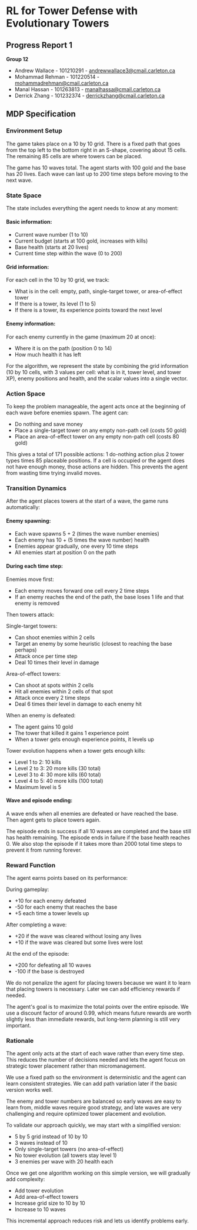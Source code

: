 # RL for Tower Defense with Evolutionary Towers
## Progress Report 1

**Group 12**

- Andrew Wallace - 101210291 - andrewwallace3@cmail.carleton.ca
- Mohammad Rehman - 101220514 - mohammadrehman@cmail.carleton.ca
- Manal Hassan - 101263813 - manalhassa@cmail.carleton.ca
- Derrick Zhang - 101232374 - derrickzhang@cmail.carleton.ca

## MDP Specification

### Environment Setup

The game takes place on a 10 by 10 grid. There is a fixed path that goes from the top left to the bottom right in an S-shape, covering about 15 cells. The remaining 85 cells are where towers can be placed.

The game has 10 waves total. The agent starts with 100 gold and the base has 20 lives. Each wave can last up to 200 time steps before moving to the next wave.

### State Space

The state includes everything the agent needs to know at any moment:

#### Basic information:

- Current wave number (1 to 10)
- Current budget (starts at 100 gold, increases with kills)
- Base health (starts at 20 lives)
- Current time step within the wave (0 to 200)

#### Grid information:

For each cell in the 10 by 10 grid, we track:

- What is in the cell: empty, path, single-target tower, or area-of-effect tower
- If there is a tower, its level (1 to 5)
- If there is a tower, its experience points toward the next level

#### Enemy information:

For each enemy currently in the game (maximum 20 at once):

- Where it is on the path (position 0 to 14)
- How much health it has left

For the algorithm, we represent the state by combining the grid information (10 by 10 cells, with 3 values per cell: what is in it, tower level, and tower XP), enemy positions and health, and the scalar values into a single vector.

### Action Space

To keep the problem manageable, the agent acts once at the beginning of each wave before enemies spawn. The agent can:

- Do nothing and save money
- Place a single-target tower on any empty non-path cell (costs 50 gold)
- Place an area-of-effect tower on any empty non-path cell (costs 80 gold)

This gives a total of 171 possible actions: 1 do-nothing action plus 2 tower types times 85 placeable positions. If a cell is occupied or the agent does not have enough money, those actions are hidden. This prevents the agent from wasting time trying invalid moves.

### Transition Dynamics

After the agent places towers at the start of a wave, the game runs automatically:

#### Enemy spawning:

- Each wave spawns 5 + 2 (times the wave number enemies)
- Each enemy has 10 + (5 times the wave number) health
- Enemies appear gradually, one every 10 time steps
- All enemies start at position 0 on the path

#### During each time step:

Enemies move first:

- Each enemy moves forward one cell every 2 time steps
- If an enemy reaches the end of the path, the base loses 1 life and that enemy is removed

Then towers attack:

Single-target towers:

- Can shoot enemies within 2 cells
- Target an enemy by some heuristic (closest to reaching the base perhaps)
- Attack once per time step
- Deal 10 times their level in damage

Area-of-effect towers:

- Can shoot at spots within 2 cells
- Hit all enemies within 2 cells of that spot
- Attack once every 2 time steps
- Deal 6 times their level in damage to each enemy hit

When an enemy is defeated:

- The agent gains 10 gold
- The tower that killed it gains 1 experience point
- When a tower gets enough experience points, it levels up

Tower evolution happens when a tower gets enough kills:

- Level 1 to 2: 10 kills
- Level 2 to 3: 20 more kills (30 total)
- Level 3 to 4: 30 more kills (60 total)
- Level 4 to 5: 40 more kills (100 total)
- Maximum level is 5

#### Wave and episode ending:

A wave ends when all enemies are defeated or have reached the base. Then agent gets to place towers again.

The episode ends in success if all 10 waves are completed and the base still has health remaining. The episode ends in failure if the base health reaches 0. We also stop the episode if it takes more than 2000 total time steps to prevent it from running forever.

### Reward Function

The agent earns points based on its performance:

During gameplay:

- +10 for each enemy defeated
- -50 for each enemy that reaches the base
- +5 each time a tower levels up

After completing a wave:

- +20 if the wave was cleared without losing any lives
- +10 if the wave was cleared but some lives were lost

At the end of the episode:

- +200 for defeating all 10 waves
- -100 if the base is destroyed

We do not penalize the agent for placing towers because we want it to learn that placing towers is necessary. Later we can add efficiency rewards if needed.

The agent's goal is to maximize the total points over the entire episode. We use a discount factor of around 0.99, which means future rewards are worth slightly less than immediate rewards, but long-term planning is still very important.

### Rationale

The agent only acts at the start of each wave rather than every time step. This reduces the number of decisions needed and lets the agent focus on strategic tower placement rather than micromanagement.

We use a fixed path so the environment is deterministic and the agent can learn consistent strategies. We can add path variation later if the basic version works well.

The enemy and tower numbers are balanced so early waves are easy to learn from, middle waves require good strategy, and late waves are very challenging and require optimized tower placement and evolution.

To validate our approach quickly, we may start with a simplified version:

- 5 by 5 grid instead of 10 by 10
- 3 waves instead of 10
- Only single-target towers (no area-of-effect)
- No tower evolution (all towers stay level 1)
- 3 enemies per wave with 20 health each

Once we get one algorithm working on this simple version, we will gradually add complexity:

- Add tower evolution
- Add area-of-effect towers
- Increase grid size to 10 by 10
- Increase to 10 waves

This incremental approach reduces risk and lets us identify problems early.
